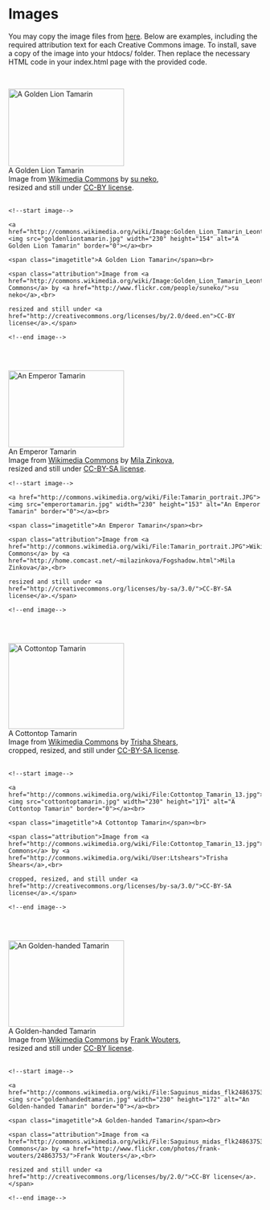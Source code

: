 # Images #

You may copy the image files from [here](http://zach.tomaszewski.name/tamarin/images/).  Below are examples, including the required attribution text for each Creative Commons image.  To install, save a copy of the image into your htdocs/ folder.  Then replace the necessary HTML code in your index.html page with the provided code.

<br>

<p>
<img src='http://zach.tomaszewski.name/tamarin/images/goldenliontamarin.jpg' alt='A Golden Lion Tamarin' border='0' width='230' height='154'><br>
<span>A Golden Lion Tamarin</span><br>
Image from <a href='http://commons.wikimedia.org/wiki/Image:Golden_Lion_Tamarin_Leontopithecus_rosalia.jpg'>Wikimedia Commons</a> by <a href='http://www.flickr.com/people/suneko/'>su neko</a>,<br>
resized and still under <a href='http://creativecommons.org/licenses/by/2.0/deed.en'>CC-BY license</a>.<br>
<br>
<pre><code>&lt;!--start image--&gt;<br>
&lt;a href="http://commons.wikimedia.org/wiki/Image:Golden_Lion_Tamarin_Leontopithecus_rosalia.jpg"&gt;&lt;img src="goldenliontamarin.jpg" width="230" height="154" alt="A Golden Lion Tamarin" border="0"&gt;&lt;/a&gt;&lt;br&gt;<br>
&lt;span class="imagetitle"&gt;A Golden Lion Tamarin&lt;/span&gt;&lt;br&gt;<br>
&lt;span class="attribution"&gt;Image from &lt;a href="http://commons.wikimedia.org/wiki/Image:Golden_Lion_Tamarin_Leontopithecus_rosalia.jpg"&gt;Wikimedia Commons&lt;/a&gt; by &lt;a href="http://www.flickr.com/people/suneko/"&gt;su neko&lt;/a&gt;,&lt;br&gt;<br>
resized and still under &lt;a href="http://creativecommons.org/licenses/by/2.0/deed.en"&gt;CC-BY license&lt;/a&gt;.&lt;/span&gt;<br>
&lt;!--end image--&gt;<br>
</code></pre>

<br>

<img src='http://zach.tomaszewski.name/tamarin/images/emperortamarin.jpg' alt='An Emperor Tamarin' border='0' width='230' height='153'><br>
<span>An Emperor Tamarin</span><br>
Image from <a href='http://commons.wikimedia.org/wiki/File:Tamarin_portrait.JPG'>Wikimedia Commons</a> by <a href='http://home.comcast.net/~milazinkova/Fogshadow.html'>Mila Zinkova</a>,<br>
resized and still under <a href='http://creativecommons.org/licenses/by-sa/3.0/'>CC-BY-SA license</a>.<br>
<pre><code>&lt;!--start image--&gt;<br>
&lt;a href="http://commons.wikimedia.org/wiki/File:Tamarin_portrait.JPG"&gt;&lt;img src="emperortamarin.jpg" width="230" height="153" alt="An Emperor Tamarin" border="0"&gt;&lt;/a&gt;&lt;br&gt;<br>
&lt;span class="imagetitle"&gt;An Emperor Tamarin&lt;/span&gt;&lt;br&gt;<br>
&lt;span class="attribution"&gt;Image from &lt;a href="http://commons.wikimedia.org/wiki/File:Tamarin_portrait.JPG"&gt;Wikimedia Commons&lt;/a&gt; by &lt;a href="http://home.comcast.net/~milazinkova/Fogshadow.html"&gt;Mila Zinkova&lt;/a&gt;,&lt;br&gt;<br>
resized and still under &lt;a href="http://creativecommons.org/licenses/by-sa/3.0/"&gt;CC-BY-SA license&lt;/a&gt;.&lt;/span&gt;<br>
&lt;!--end image--&gt;<br>
</code></pre>

<br>

<img src='http://zach.tomaszewski.name/tamarin/images/cottontoptamarin.jpg' alt='A Cottontop Tamarin' border='0' width='230' height='171'><br>
<span>A Cottontop Tamarin</span><br>
Image from <a href='http://commons.wikimedia.org/wiki/File:Cottontop_Tamarin_13.jpg'>Wikimedia Commons</a> by <a href='http://commons.wikimedia.org/wiki/User:Ltshears'>Trisha Shears</a>,<br>
cropped, resized, and still under <a href='http://creativecommons.org/licenses/by-sa/3.0/'>CC-BY-SA license</a>.<br>
<br>
<pre><code>&lt;!--start image--&gt;<br>
&lt;a href="http://commons.wikimedia.org/wiki/File:Cottontop_Tamarin_13.jpg"&gt;&lt;img src="cottontoptamarin.jpg" width="230" height="171" alt="A Cottontop Tamarin" border="0"&gt;&lt;/a&gt;&lt;br&gt;<br>
&lt;span class="imagetitle"&gt;A Cottontop Tamarin&lt;/span&gt;&lt;br&gt;<br>
&lt;span class="attribution"&gt;Image from &lt;a href="http://commons.wikimedia.org/wiki/File:Cottontop_Tamarin_13.jpg"&gt;Wikimedia Commons&lt;/a&gt; by &lt;a href="http://commons.wikimedia.org/wiki/User:Ltshears"&gt;Trisha Shears&lt;/a&gt;,&lt;br&gt;<br>
cropped, resized, and still under &lt;a href="http://creativecommons.org/licenses/by-sa/3.0/"&gt;CC-BY-SA license&lt;/a&gt;.&lt;/span&gt;<br>
&lt;!--end image--&gt;<br>
</code></pre>

<br>

<img src='http://zach.tomaszewski.name/tamarin/images/goldenhandedtamarin.jpg' alt='An Golden-handed Tamarin' border='0' width='230' height='172'><br>
<span>A Golden-handed Tamarin</span><br>
Image from <a href='http://commons.wikimedia.org/wiki/File:Saguinus_midas_flk24863753.jpg'>Wikimedia Commons</a> by <a href='http://www.flickr.com/photos/frank-wouters/24863753/'>Frank Wouters</a>,<br>
resized and still under <a href='http://creativecommons.org/licenses/by/2.0/'>CC-BY license</a>.<br>
<br>
<pre><code>&lt;!--start image--&gt;<br>
&lt;a href="http://commons.wikimedia.org/wiki/File:Saguinus_midas_flk24863753.jpg"&gt;&lt;img src="goldenhandedtamarin.jpg" width="230" height="172" alt="An Golden-handed Tamarin" border="0"&gt;&lt;/a&gt;&lt;br&gt;<br>
&lt;span class="imagetitle"&gt;A Golden-handed Tamarin&lt;/span&gt;&lt;br&gt;<br>
&lt;span class="attribution"&gt;Image from &lt;a href="http://commons.wikimedia.org/wiki/File:Saguinus_midas_flk24863753.jpg"&gt;Wikimedia Commons&lt;/a&gt; by &lt;a href="http://www.flickr.com/photos/frank-wouters/24863753/"&gt;Frank Wouters&lt;/a&gt;,&lt;br&gt;<br>
resized and still under &lt;a href="http://creativecommons.org/licenses/by/2.0/"&gt;CC-BY license&lt;/a&gt;.&lt;/span&gt;<br>
&lt;!--end image--&gt;<br>
</code></pre>